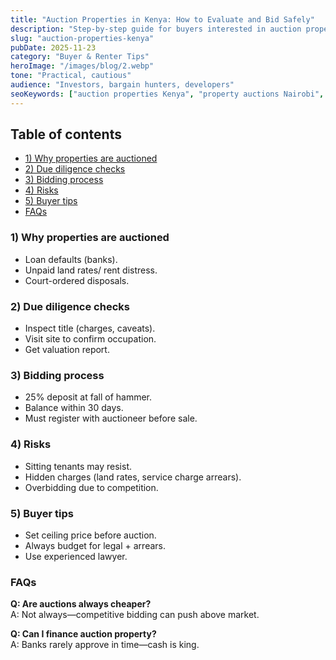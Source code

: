 ```yaml
---
title: "Auction Properties in Kenya: How to Evaluate and Bid Safely"
description: "Step-by-step guide for buyers interested in auction properties in Kenya—valuation, bidding, and risk checks."
slug: "auction-properties-kenya"
pubDate: 2025-11-23
category: "Buyer & Renter Tips"
heroImage: "/images/blog/2.webp"
tone: "Practical, cautious"
audience: "Investors, bargain hunters, developers"
seoKeywords: ["auction properties Kenya", "property auctions Nairobi", "buy repossessed houses Kenya"]
---
```


## Table of contents
- [1) Why properties are auctioned](#1-why-properties-are-auctioned)
- [2) Due diligence checks](#2-due-diligence-checks)
- [3) Bidding process](#3-bidding-process)
- [4) Risks](#4-risks)
- [5) Buyer tips](#5-buyer-tips)
- [FAQs](#faqs)

### 1) Why properties are auctioned
- Loan defaults (banks).  
- Unpaid land rates/ rent distress.  
- Court-ordered disposals.  

### 2) Due diligence checks
- Inspect title (charges, caveats).  
- Visit site to confirm occupation.  
- Get valuation report.  

### 3) Bidding process
- 25% deposit at fall of hammer.  
- Balance within 30 days.  
- Must register with auctioneer before sale.  

### 4) Risks
- Sitting tenants may resist.  
- Hidden charges (land rates, service charge arrears).  
- Overbidding due to competition.  

### 5) Buyer tips
- Set ceiling price before auction.  
- Always budget for legal + arrears.  
- Use experienced lawyer.  

### FAQs
**Q: Are auctions always cheaper?**  
A: Not always—competitive bidding can push above market.  

**Q: Can I finance auction property?**  
A: Banks rarely approve in time—cash is king.  
